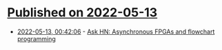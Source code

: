 # [Published on 2022-05-13](index.md)

* [2022-05-13, 00:42:06](https://news.ycombinator.com/item?id=31361858) - [Ask HN: Asynchronous FPGAs and flowchart programming](https://news.ycombinator.com/item?id=31361858)
